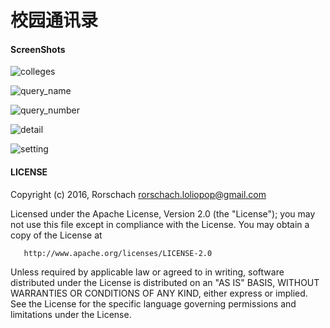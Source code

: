 # 校园通讯录

#### ScreenShots

![colleges](https://github.com/rorschach/GnnuContact/raw/master/screenshots/colleges.png)

![query_name](https://github.com/rorschach/GnnuContact/raw/master/screenshots/query_name.jpg)

![query_number](https://github.com/rorschach/GnnuContact/raw/master/screenshots/query_number.jpg)

![detail](https://github.com/rorschach/GnnuContact/raw/master/screenshots/detail.jpg)

![setting](https://github.com/rorschach/GnnuContact/raw/master/screenshots/setting.png)

#### LICENSE

   Copyright (c) 2016, Rorschach <rorschach.loliopop@gmail.com>

   Licensed under the Apache License, Version 2.0 (the "License");
   you may not use this file except in compliance with the License.
   You may obtain a copy of the License at

       http://www.apache.org/licenses/LICENSE-2.0

   Unless required by applicable law or agreed to in writing, software
   distributed under the License is distributed on an "AS IS" BASIS,
   WITHOUT WARRANTIES OR CONDITIONS OF ANY KIND, either express or implied.
   See the License for the specific language governing permissions and
   limitations under the License.